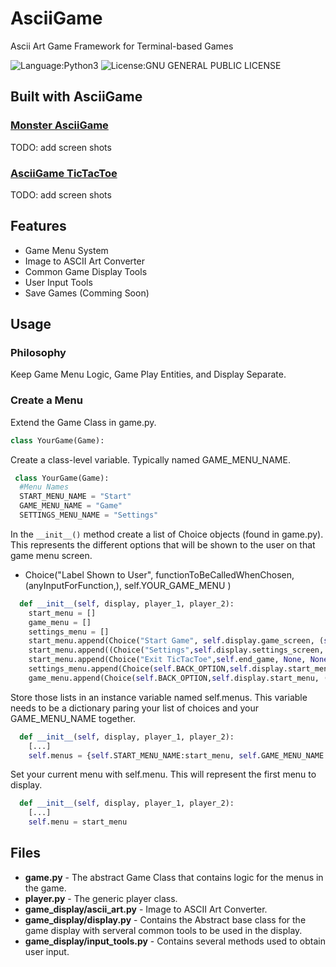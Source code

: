 # AsciiGame
Ascii Art Game Framework for Terminal-based Games

![Language:Python3](https://img.shields.io/badge/Language-Python3-green.svg)
![License:GNU GENERAL PUBLIC LICENSE](https://img.shields.io/badge/License-GNU-orange.svg)
## Built with AsciiGame
### [Monster AsciiGame](https://github.com/lauryndbrown/Monster_ASCII_Game)
TODO: add screen shots
### [AsciiGame TicTacToe](https://github.com/lauryndbrown/ASCII_Tic_Tac_Toe)
TODO: add screen shots

## Features
* Game Menu System
* Image to ASCII Art Converter
* Common Game Display Tools
* User Input Tools
* Save Games (Comming Soon)

## Usage
### Philosophy
Keep Game Menu Logic, Game Play Entities, and Display Separate.  
### Create a Menu
Extend the Game Class in game.py.
```python
class YourGame(Game):
```
Create a class-level variable. Typically named GAME_MENU_NAME.
```python
 class YourGame(Game):
  #Menu Names
  START_MENU_NAME = "Start"
  GAME_MENU_NAME = "Game"
  SETTINGS_MENU_NAME = "Settings"
```
In the ```__init__()``` method create a list of Choice objects (found in game.py). This represents the different options that will be shown to the user on that game menu screen.
- Choice("Label Shown to User", functionToBeCalledWhenChosen,(anyInputForFunction,), self.YOUR_GAME_MENU )
```python
  def __init__(self, display, player_1, player_2):
    start_menu = []
    game_menu = []
    settings_menu = []
    start_menu.append(Choice("Start Game", self.display.game_screen, (self,), self.GAME_MENU_NAME))
    start_menu.append((Choice("Settings",self.display.settings_screen, (self,), self.SETTINGS_MENU_NAME))
    start_menu.append(Choice("Exit TicTacToe",self.end_game, None, None))
    settings_menu.append(Choice(self.BACK_OPTION,self.display.start_menu, (self,), self.START_MENU_NAME))
    game_menu.append(Choice(self.BACK_OPTION,self.display.start_menu, (self,), self.START_MENU_NAME))
```
Store those lists in an instance variable named self.menus. This variable needs to be a dictionary paring your list of choices and your GAME_MENU_NAME together. 
```python
  def __init__(self, display, player_1, player_2):
    [...]
    self.menus = {self.START_MENU_NAME:start_menu, self.GAME_MENU_NAME:game_menu, self.SETTINGS_MENU_NAME:settings_menu}
```
Set your current menu with self.menu. This will represent the first menu to display.
```python
  def __init__(self, display, player_1, player_2):
    [...]
    self.menu = start_menu
```


## Files
* **game.py** - The abstract Game Class that contains logic for the menus in the game. 
* **player.py** - The generic player class. 
* **game_display/ascii_art.py** - Image to ASCII Art Converter.
* **game_display/display.py** - Contains the Abstract base class for the game display with serveral common tools to be used in the display.
* **game_display/input_tools.py** - Contains several methods used to obtain user input.
